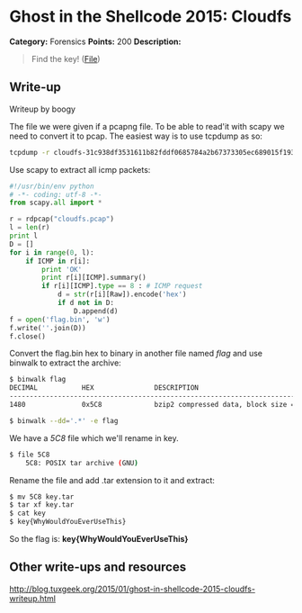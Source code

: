 # Ghost in the Shellcode 2015: Cloudfs

**Category:** Forensics
**Points:** 200
**Description:**

> Find the key! ([File](cloudfs-31c938df3531611b82fddf0685784a2b67373305ec689015f193a555b756beb2))

## Write-up

Writeup by boogy

The file we were given if a pcapng file. To be able to read'it with scapy we need to convert it to pcap. The easiest way is to use tcpdump as so:

```bash
tcpdump -r cloudfs-31c938df3531611b82fddf0685784a2b67373305ec689015f193a555b756beb2 -w cloudfs.pcap
```

Use scapy to extract all icmp packets:

```python
#!/usr/bin/env python
# -*- coding: utf-8 -*-
from scapy.all import *

r = rdpcap("cloudfs.pcap")
l = len(r)
print l
D = []
for i in range(0, l):
    if ICMP in r[i]:
        print 'OK'
        print r[i][ICMP].summary()
        if r[i][ICMP].type == 8 : # ICMP request
            d = str(r[i][Raw]).encode('hex')
            if d not in D:
                D.append(d)
f = open('flag.bin', 'w')
f.write(''.join(D))
f.close()
```
Convert the flag.bin hex to binary in another file named *flag* and use binwalk to extract the archive:

```bash
$ binwalk flag
DECIMAL           HEX               DESCRIPTION
-------------------------------------------------------------------------------------------------------
1480              0x5C8             bzip2 compressed data, block size = 900k
````
```bash
$ binwalk --dd='.*' -e flag
````
We have a *5C8* file which we'll rename in key.
```bash
$ file 5C8
    5C8: POSIX tar archive (GNU)
````
Rename the file and add .tar extension to it and extract:

```bash
$ mv 5C8 key.tar
$ tar xf key.tar
$ cat key
$ key{WhyWouldYouEverUseThis}
````
So the flag is: **key{WhyWouldYouEverUseThis}**

## Other write-ups and resources

http://blog.tuxgeek.org/2015/01/ghost-in-shellcode-2015-cloudfs-writeup.html
